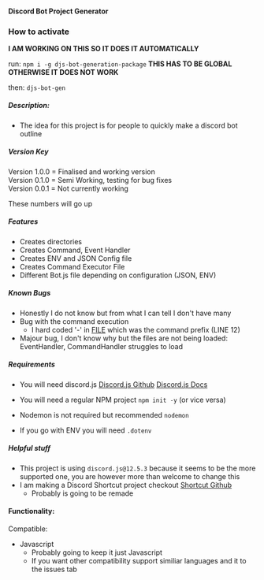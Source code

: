 #### Discord Bot Project Generator

### How to activate

**I AM WORKING ON THIS SO IT DOES IT AUTOMATICALLY**

run:
`npm i -g djs-bot-generation-package` **THIS HAS TO BE GLOBAL OTHERWISE IT DOES NOT WORK**

then:
`djs-bot-gen`

##### Description:

- The idea for this project is for people to quickly make a discord bot outline

##### Version Key

Version 1.0.0 = Finalised and working version <br>
Version 0.1.0 = Semi Working, testing for bug fixes <br>
Version 0.0.1 = Not currently working <br>

These numbers will go up

##### Features

- Creates directories
- Creates Command, Event Handler
- Creates ENV and JSON Config file
- Creates Command Executor File
- Different Bot.js file depending on configuration (JSON, ENV)

##### Known Bugs

- Honestly I do not know but from what I can tell I don't have many
- Bug with the command execution
  - I hard coded '-' in [FILE](lib/templates/executor/message.js) which was the command prefix (LINE 12)
- Majour bug, I don't know why but the files are not being loaded: EventHandler, CommandHandler struggles to load

##### Requirements

- You will need discord.js
  [Discord.js Github](https://github.com/discordjs/discord.js)
  [Discord.js Docs](https://discord.js.org/#/docs/main/stable/general/welcome)

- You will need a regular NPM project
  `npm init -y` (or vice versa)

- Nodemon is not required but recommended `nodemon`
- If you go with ENV you will need `.dotenv`

##### Helpful stuff

- This project is using `discord.js@12.5.3` because it seems to be the more supported one, you are however more than welcome to change this
- I am making a Discord Shortcut project checkout
  [Shortcut Github](https://github.com/MicrosoftWord12/Discord-JS-Shortcuts-JS)
  - Probably is going to be remade

#### Functionality:

Compatible:

- Javascript
  - Probably going to keep it just Javascript
  - If you want other compatibility support similiar languages and it to the issues tab
